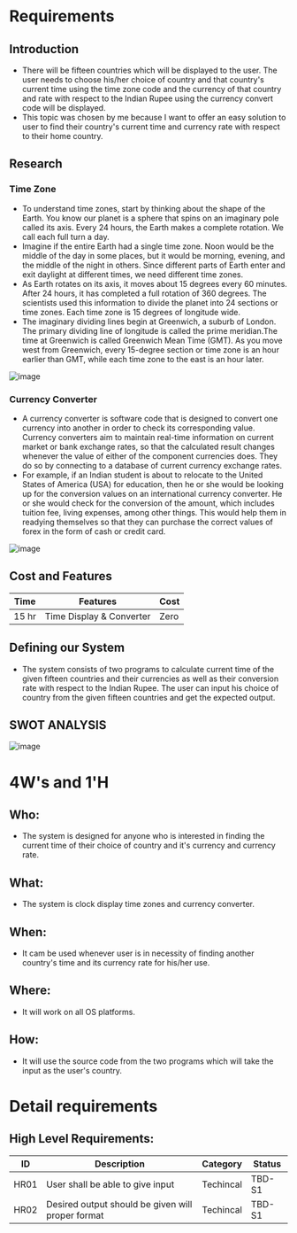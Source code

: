 # Requirements
## Introduction
* There will be fifteen countries which will be displayed to the user. The user needs to choose his/her choice of country and that country's current time using the time zone code and the currency of that country and rate with respect to the Indian Rupee using the currency convert code will be displayed. 
* This topic was chosen by me because I want to offer an easy solution to user to find their country's current time and currency rate with respect to their home country.

## Research
### Time Zone
* To understand time zones, start by thinking about the shape of the Earth. You know our planet is a sphere that spins on an imaginary pole called its axis. Every 24 hours, the Earth makes a complete rotation. We call each full turn a day.
* Imagine if the entire Earth had a single time zone. Noon would be the middle of the day in some places, but it would be morning, evening, and the middle of the night in others. Since different parts of Earth enter and exit daylight at different times, we need different time zones.
* As Earth rotates on its axis, it moves about 15 degrees every 60 minutes. After 24 hours, it has completed a full rotation of 360 degrees. The scientists used this information to divide the planet into 24 sections or time zones. Each time zone is 15 degrees of longitude wide.
* The imaginary dividing lines begin at Greenwich, a suburb of London. The primary dividing line of longitude is called the prime meridian.The time at Greenwich is called Greenwich Mean Time (GMT). As you move west from Greenwich, every 15-degree section or time zone is an hour earlier than GMT, while each time zone to the east is an hour later.

![image](https://user-images.githubusercontent.com/80448432/114149261-58163200-9938-11eb-8184-c915bc3b70c2.png)
### Currency Converter
* A currency converter is software code that is designed to convert one currency into another in order to check its corresponding value. Currency converters aim to maintain real-time information on current market or bank exchange rates, so that the calculated result changes whenever the value of either of the component currencies does. They do so by connecting to a database of current currency exchange rates.
* For example, if an Indian student is about to relocate to the United States of America (USA) for education, then he or she would be looking up for the conversion values on an international currency converter. He or she would check for the conversion of the amount, which includes tuition fee, living expenses, among other things. This would help them in readying themselves so that they can purchase the correct values of forex in the form of cash or credit card.

![image](https://user-images.githubusercontent.com/80448432/114195080-c75a4900-996d-11eb-9c6d-f640c7519c07.png)
## Cost and Features
| Time | Features | Cost |
| ---- | -------- | ---- |
|15 hr | Time Display & Converter| Zero |
## Defining our System
* The system consists of two programs to calculate current time of the given fifteen countries and their currencies as well as their conversion rate with respect to the Indian Rupee. The user can input his choice of country from the given fifteen countries and get the expected output.
## SWOT ANALYSIS

![image](https://user-images.githubusercontent.com/80448432/114222792-a523f380-998c-11eb-83c8-cb471b57f573.png)

# 4W&#39;s and 1&#39;H

## Who:
* The system is designed for anyone who is interested in finding the current time of their choice of country and it's currency and currency rate.

## What:
* The system is clock display time zones and currency converter.

## When:
* It cam be used whenever user is in necessity of finding another country's time and its currency rate for his/her use. 

## Where:
* It will work on all OS platforms.

## How:
* It will use the source code from the two programs which will take the input as the user's country.

# Detail requirements
## High Level Requirements:
| ID | Description | Category | Status | 
| ----- | ----- | ------- | ---------|
| HR01 | User shall be able to give input | Techincal | TBD-S1 | 
| HR02 | Desired output should be given will proper format| Techincal | TBD-S1 |






